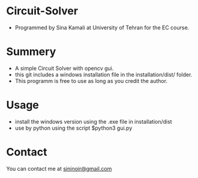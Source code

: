 # Circuit-Solver

* Programmed by Sina Kamali at University of Tehran for the EC course.

# Summery #

* A simple Circuit Solver with opencv gui.
* this git includes a windows installation file in the installation/dist/ folder.
* This programm is free to use as long as you credit the author.

# Usage #

* install the windows version using the .exe file in installation/dist
* use by python using the script $python3 gui.py

# Contact #

You can contact me at sininoir@gmail.com
